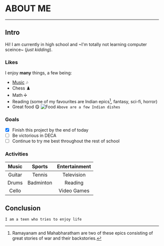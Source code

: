 # ABOUT ME
---
## Intro
Hi! I am currently in high school and ~I'm totally not learning computer sceince~ (*just kidding*). 
### Likes
I enjoy **many** things, a few being:
- [Music](https://www.youtube.com/watch?v=FSrr3BZFl0o) :notes:
- Chess :chess_pawn:
- Math :heavy_division_sign:
- Reading (some of my favourites are Indian epics[^1], fantasy, sci-fi, horror)
- Great food :yum:
![Food](https://img.mobygeek.com/crop/1200x628/2020/02/23/indian-food-salinda-41c0.jpg)
`
Above are a few Indian dishes
`
[^1]: Ramayanam and Mahabharatham are two of these epics consisting of great stories of war and their backstories.

### Goals
- [x] Finish this project by the end of today
- [ ] Be victorious in DECA
- [ ] Continue to try me best throughout the rest of school

### Activities
| Music | Sports | Entertainment |
| :---: | :----: | :-----------: |
| Guitar | Tennis | Television |
| Drums | Badminton | Reading |
| Cello | | Video Games |

## Conclusion
```
I am a teen who tries to enjoy life
```
